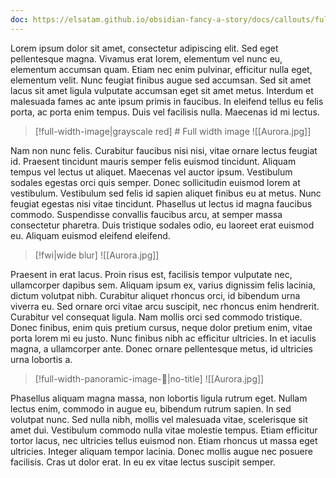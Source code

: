 ```yaml
---
doc: https://elsatam.github.io/obsidian-fancy-a-story/docs/callouts/full-width-image.html
---
```


Lorem ipsum dolor sit amet, consectetur adipiscing elit. Sed eget pellentesque magna. Vivamus erat lorem, elementum vel nunc eu, elementum accumsan quam. Etiam nec enim pulvinar, efficitur nulla eget, elementum velit. Nunc feugiat finibus augue sed accumsan. Sed sit amet lacus sit amet ligula vulputate accumsan eget sit amet metus. Interdum et malesuada fames ac ante ipsum primis in faucibus. In eleifend tellus eu felis porta, ac porta enim tempus. Duis vel facilisis nulla. Maecenas id mi lectus.

> [!full-width-image|grayscale red] # Full width image
> ![[Aurora.jpg]]

Nam non nunc felis. Curabitur faucibus nisi nisi, vitae ornare lectus feugiat id. Praesent tincidunt mauris semper felis euismod tincidunt. Aliquam tempus vel lectus ut aliquet. Maecenas vel auctor ipsum. Vestibulum sodales egestas orci quis semper. Donec sollicitudin euismod lorem at vestibulum. Vestibulum sed felis id sapien aliquet finibus eu at metus. Nunc feugiat egestas nisi vitae tincidunt. Phasellus ut lectus id magna faucibus commodo. Suspendisse convallis faucibus arcu, at semper massa consectetur pharetra. Duis tristique sodales odio, eu laoreet erat euismod eu. Aliquam euismod eleifend eleifend.

> [!fwi|wide blur]
> ![[Aurora.jpg]]

Praesent in erat lacus. Proin risus est, facilisis tempor vulputate nec, ullamcorper dapibus sem. Aliquam ipsum ex, varius dignissim felis lacinia, dictum volutpat nibh. Curabitur aliquet rhoncus orci, id bibendum urna viverra eu. Sed ornare orci vitae arcu suscipit, nec rhoncus enim hendrerit. Curabitur vel consequat ligula. Nam mollis orci sed commodo tristique. Donec finibus, enim quis pretium cursus, neque dolor pretium enim, vitae porta lorem mi eu justo. Nunc finibus nibh ac efficitur ultricies. In et iaculis magna, a ullamcorper ante. Donec ornare pellentesque metus, id ultricies urna lobortis a.

> [!full-width-panoramic-image-:jack_o_lantern:|no-title]
> ![[Aurora.jpg]]

Phasellus aliquam magna massa, non lobortis ligula rutrum eget. Nullam lectus enim, commodo in augue eu, bibendum rutrum sapien. In sed volutpat nunc. Sed nulla nibh, mollis vel malesuada vitae, scelerisque sit amet dui. Vestibulum commodo nulla vitae molestie tempus. Etiam efficitur tortor lacus, nec ultricies tellus euismod non. Etiam rhoncus ut massa eget ultricies. Integer aliquam tempor lacinia. Donec mollis augue nec posuere facilisis. Cras ut dolor erat. In eu ex vitae lectus suscipit semper.